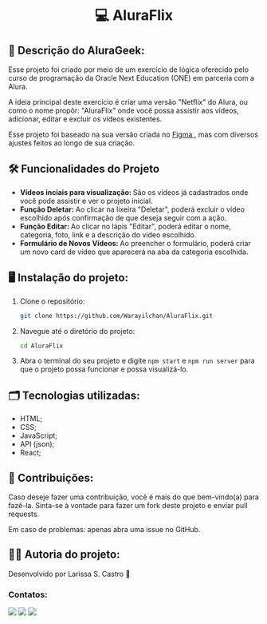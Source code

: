 <h1 align = center> 💻 AluraFlix </h1>

<h2> 📄 Descrição do AluraGeek: </h2>
<p> Esse projeto foi criado por meio de um exercício de lógica oferecido pelo curso de programação da Oracle Next Education (ONE) em parceria com a Alura. </p>
<p> A ideia principal deste exercício é criar uma versão "Netflix" do Alura, ou como o nome propõr: "AluraFlix" onde você possa assistir aos vídeos, adicionar, editar e excluir os vídeos existentes. </p>
<p> Esse projeto foi baseado na sua versão criada no <a href = "https://www.figma.com/design/06e5IXeOVl8QvA3mm4TENR/New-AluraFlix---PT?node-id=1-106&p=f&t=h9qKtYq9ZDwL2l4V-0"> Figma </a>, mas com diversos ajustes feitos ao longo de sua criação. </p>

<h2> 🛠️ Funcionalidades do Projeto </h2>

- <b> Vídeos inciais para visualização: </b> São os vídeos já cadastrados onde você pode assistir e ver o projeto inicial.
- <b> Função Deletar: </b> Ao clicar na lixeira "Deletar", poderá excluir o vídeo escolhido após confirmação de que deseja seguir com a ação.
- <b> Função Editar: </b> Ao clicar no lápis "Editar", poderá editar o nome, categoria, foto, link e a descrição do vídeo escolhido.
- <b> Formulário de Novos Vídeos: </b> Ao preencher o formulário, poderá criar um novo card de vídeo que aparecerá na aba da categoria escolhida.

<h2> 🖥️ Instalação do projeto: </h2>

1. Clone o repositório:
   ```sh
   git clone https://github.com/Warayilchan/AluraFlix.git
   ```

2. Navegue até o diretório do projeto:
   ```sh
   cd AluraFlix
   ```

3. Abra o terminal do seu projeto e digite `npm start` e `npm run server` para que o projeto possa funcionar e possa visualizá-lo.

<h2> 🗂 Tecnologias utilizadas: </h2>

- HTML;
- CSS;
- JavaScript;
- API (json);
- React;

<h2> 🤝 Contribuições: </h2>
<p> Caso deseje fazer uma contribuição, você é mais do que bem-vindo(a) para fazê-la. Sinta-se à vontade para fazer um fork deste projeto e enviar pull requests. </p>
<p> Em caso de problemas: apenas abra uma issue no GitHub. </p>

<h2> 👩🏼 Autoria do projeto: </h2>

Desenvolvido por Larissa S. Castro 🦕

<h3> Contatos: </h3>

<div>
<a href="https://instagram.com/brazillian.rapunzel" target="_blank"><img loading="lazy" src="https://img.shields.io/badge/-Instagram-%23E4405F?style=for-the-badge&logo=instagram&logoColor=white" target="_blank"></a>
<a href = "mailto:contato@larisousacastro@gmail.com"><img loading="lazy" src="https://img.shields.io/badge/Gmail-D14836?style=for-the-badge&logo=gmail&logoColor=white" target="_blank"></a>
<a href="https://www.linkedin.com/in/larissa-de-sousa-castro-a91880204/" target="_blank"><img loading="lazy" src="https://img.shields.io/badge/-LinkedIn-%230077B5?style=for-the-badge&logo=linkedin&logoColor=white" target="_blank"></a>   
</div>
